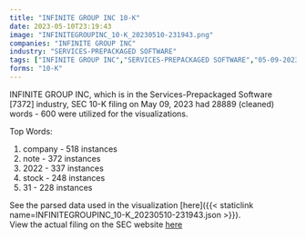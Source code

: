 ```yaml
---
title: "INFINITE GROUP INC 10-K"
date: 2023-05-10T23:19:43
image: "INFINITEGROUPINC_10-K_20230510-231943.png"
companies: "INFINITE GROUP INC"
industry: "SERVICES-PREPACKAGED SOFTWARE"
tags: ["INFINITE GROUP INC","SERVICES-PREPACKAGED SOFTWARE","05-09-2023","10-K"]
forms: "10-K"
---
```

INFINITE GROUP INC, which is in the Services-Prepackaged Software [7372] industry, SEC 10-K filing on May 09, 2023 had 28889 (cleaned) words - 600 were utilized for the visualizations.

Top Words:
1. company - 518 instances
2. note - 372 instances
3. 2022 - 337 instances
4. stock - 248 instances
5. 31 - 228 instances


See the parsed data used in the visualization [here]({{< staticlink name=INFINITEGROUPINC_10-K_20230510-231943.json >}}).  
View the actual filing on the SEC website [here](https://www.sec.gov/Archives/edgar/data/884650/0001654954-23-006025.txt)